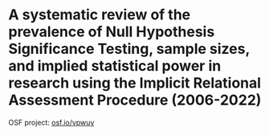# A systematic review of the prevalence of Null Hypothesis Significance Testing, sample sizes, and implied statistical power in research using the Implicit Relational Assessment Procedure (2006-2022)



OSF project: [osf.io/vpwuy](https://osf.io/vpwuy/)
